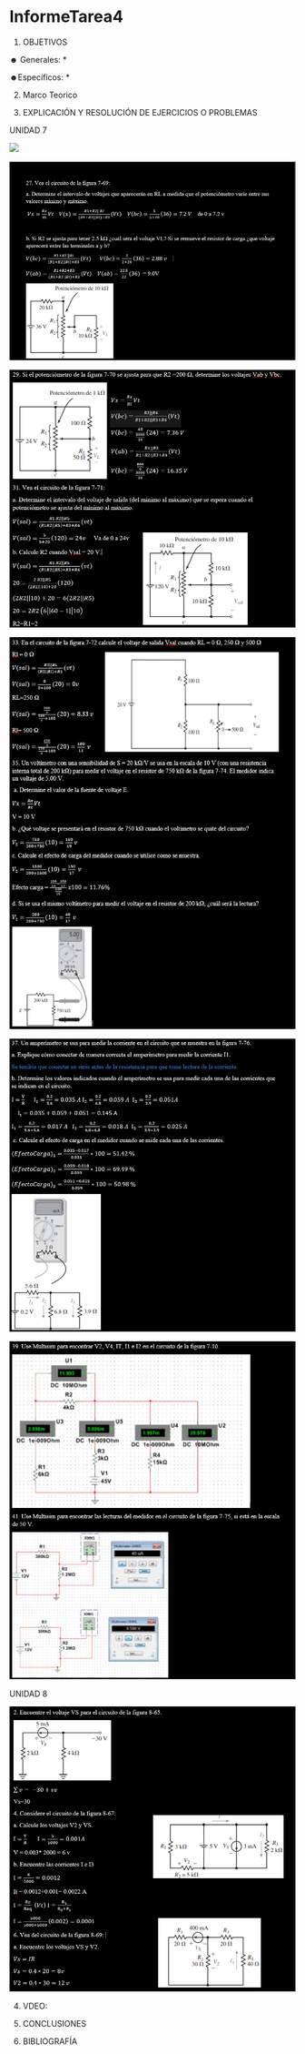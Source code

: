 # InformeTarea4

1. OBJETIVOS

☻ Generales:
*

☻Específicos:
* 

2. Marco Teorico 

3. EXPLICACIÓN Y RESOLUCIÓN DE EJERCICIOS O PROBLEMAS

UNIDAD 7

<img src= Img/1-3.PNG>

![](Img/27.PNG)

![](Img/29,31.PNG)

![](Img/33,35.PNG)

![](Img/37.PNG)

![](Img/39,41.PNG)

UNIDAD 8

![](Img/2,4,6.PNG)


4. VDEO:


6. CONCLUSIONES


8. BIBLIOGRAFÍA



